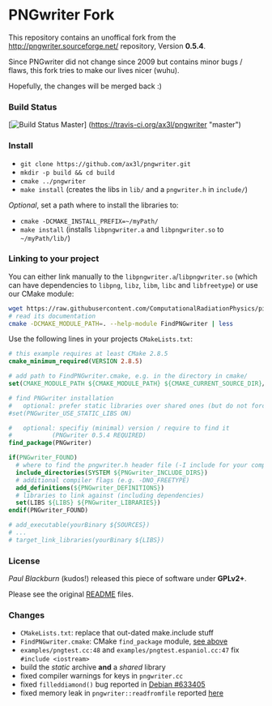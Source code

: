 PNGwriter Fork
==============

This repository contains an unoffical fork from the
  http://pngwriter.sourceforge.net/
repository, Version **0.5.4**.

Since PNGwriter did not change since 2009 but contains minor
bugs / flaws, this fork tries to make our lives nicer (wuhu).

Hopefully, the changes will be merged back :)

### Build Status

[![Build Status Master](https://travis-ci.org/ax3l/pngwriter.png?branch=master)]
(https://travis-ci.org/ax3l/pngwriter "master")

### Install

- `git clone https://github.com/ax3l/pngwriter.git`
- `mkdir -p build && cd build`
- `cmake ../pngwriter`
- `make install` (creates the libs in `lib/` and a `pngwriter.h` in `include/`)

*Optional*, set a path where to install the libraries to:
- `cmake -DCMAKE_INSTALL_PREFIX=~/myPath/`
- `make install`
  (installs `libpngwriter.a` and `libpngwriter.so` to `~/myPath/lib/`)

### Linking to your project

You can either link manually to the `libpngwriter.a`/`libpngwriter.so` (which can have dependencies to `libpng`, `libz`, `libm`, `libc` and `libfreetype`) or use our CMake module:

```bash
wget https://raw.githubusercontent.com/ComputationalRadiationPhysics/picongpu/dev/src/cmake/FindPNGwriter.cmake
# read its documentation
cmake -DCMAKE_MODULE_PATH=. --help-module FindPNGwriter | less
```

Use the following lines in your projects `CMakeLists.txt`:
```cmake
# this example requires at least CMake 2.8.5
cmake_minimum_required(VERSION 2.8.5)

# add path to FindPNGwriter.cmake, e.g. in the directory in cmake/
set(CMAKE_MODULE_PATH ${CMAKE_MODULE_PATH} ${CMAKE_CURRENT_SOURCE_DIR}/cmake/)

# find PNGwriter installation
#   optional: prefer static libraries over shared ones (but do not force them)
#set(PNGwriter_USE_STATIC_LIBS ON)

#   optional: specifiy (minimal) version / require to find it
#           (PNGwriter 0.5.4 REQUIRED)
find_package(PNGwriter)

if(PNGwriter_FOUND)
  # where to find the pngwriter.h header file (-I include for your compiler)
  include_directories(SYSTEM ${PNGwriter_INCLUDE_DIRS})
  # additional compiler flags (e.g. -DNO_FREETYPE)
  add_definitions(${PNGwriter_DEFINITIONS})
  # libraries to link against (including dependencies)
  set(LIBS ${LIBS} ${PNGwriter_LIBRARIES})
endif(PNGwriter_FOUND)

# add_executable(yourBinary ${SOURCES})
# ...
# target_link_libraries(yourBinary ${LIBS})
```

### License

*Paul Blackburn* (kudos!) released this piece of software under **GPLv2+**.

Please see the original [README](README) files.

### Changes

- `CMakeLists.txt`: replace that out-dated make.include stuff
- `FindPNGwriter.cmake`: CMake `find_package` module, [see above](#linking-to-your-project)
- `examples/pngtest.cc:48` and `examples/pngtest.espaniol.cc:47` fix `#include <iostream>`
- build the *static* archive **and** a *shared* library
- fixed compiler warnings for keys in `pngwriter.cc`
- fixed `filleddiamond()` bug reported in [Debian #633405](http://bugs.debian.org/cgi-bin/bugreport.cgi?bug=633405)
- fixed memory leak in `pngwriter::readfromfile` reported
  [here](http://sourceforge.net/p/pngwriter/discussion/238247/thread/15ee786c/)
